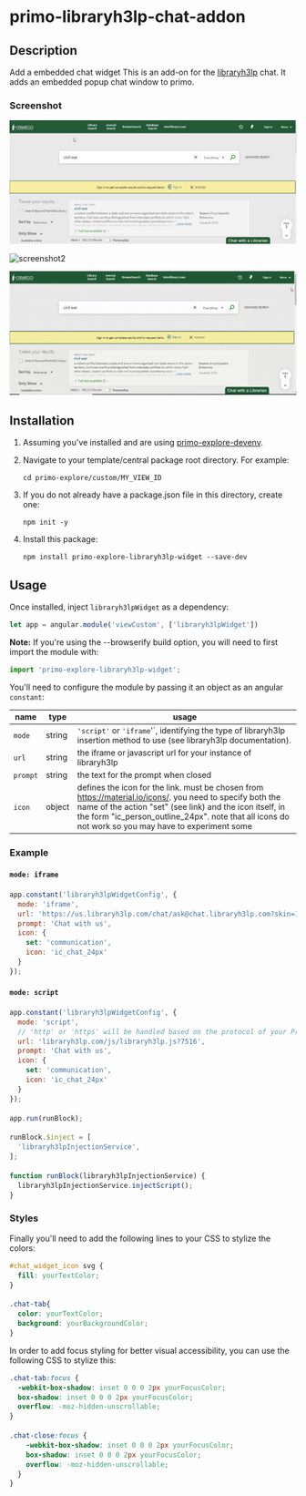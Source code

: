 # primo-libraryh3lp-chat-addon

## Description

Add a  embedded chat widget
This is an add-on for the [libraryh3lp](https://libraryh3lp.com/) chat. It adds an embedded popup chat window to primo.

### Screenshot

![screenshot1](https://github.com/PenfieldLibrary/primo-libraryh3lp-chat-addon/raw/master/.docs/primo-chat-tab.jpg)

![screenshot2](https://github.com/PenfieldLibrary/primo-libraryh3lp-chat-addon/raw/master/.docs/primo-chat-windows.jpg)

![gif](https://github.com/PenfieldLibrary/primo-libraryh3lp-chat-addon/raw/master/.docs/primo-chat-window.gif)


## Installation

1. Assuming you've installed and are using [primo-explore-devenv](https://github.com/ExLibrisGroup/primo-explore-devenv).

2. Navigate to your template/central package root directory. For example:
    ```
    cd primo-explore/custom/MY_VIEW_ID
    ```
3. If you do not already have a package.json file in this directory, create one:
    ```
    npm init -y
    ```
4. Install this package:
    ```
    npm install primo-explore-libraryh3lp-widget --save-dev
    ```

## Usage

Once installed, inject `libraryh3lpWidget` as a dependency:

```js
let app = angular.module('viewCustom', ['libraryh3lpWidget'])
```

**Note:** If you're using the --browserify build option, you will need to first import the module with:

```js
import 'primo-explore-libraryh3lp-widget';
```

You'll need to configure the module by passing it an object as an angular `constant`:

| name | type | usage |
|------|-------------|--------|
|`mode`| string | `'script'` or `'iframe`'`, identifying the type of libraryh3lp insertion method to use (see libraryh3lp documentation). |
| `url` | string | the iframe or javascript url for your instance of libraryh3lp |
| `prompt` | string | the text for the prompt when closed |
| `icon` | object | defines the icon for the link. must be chosen from <https://material.io/icons/>. you need to specify both the name of the action "set" (see link) and the icon itself, in the form "ic_person_outline_24px". note that all icons do not work so you may have to experiment some |

### Example

#### `mode: iframe`
```js
app.constant('libraryh3lpWidgetConfig', {
  mode: 'iframe',
  url: 'https://us.libraryh3lp.com/chat/ask@chat.libraryh3lp.com?skin=1',
  prompt: 'Chat with us',
  icon: {
    set: 'communication',
    icon: 'ic_chat_24px'
  }
});
```

#### `mode: script`
```js
app.constant('libraryh3lpWidgetConfig', {
  mode: 'script',
  // 'http' or 'https' will be handled based on the protocol of your Primo server.
  url: 'libraryh3lp.com/js/libraryh3lp.js?7516',
  prompt: 'Chat with us',
  icon: {
    set: 'communication',
    icon: 'ic_chat_24px'
  }
});

app.run(runBlock);

runBlock.$inject = [
  'libraryh3lpInjectionService',
];

function runBlock(libraryh3lpInjectionService) {
  libraryh3lpInjectionService.injectScript();
}
```

### Styles

Finally you'll need to add the following lines to your CSS to stylize the colors:

```css
#chat_widget_icon svg {
  fill: yourTextColor;
}

.chat-tab{
  color: yourTextColor;
  background: yourBackgroundColor;
}
```

In order to add focus styling for better visual accessibility, you can use the following CSS to stylize this:

```CSS
.chat-tab:focus {
  -webkit-box-shadow: inset 0 0 0 2px yourFocusColor;
  box-shadow: inset 0 0 0 2px yourFocusColor;
  overflow: -moz-hidden-unscrollable;
}

.chat-close:focus {
    -webkit-box-shadow: inset 0 0 0 2px yourFocusColor;
    box-shadow: inset 0 0 0 2px yourFocusColor;
    overflow: -moz-hidden-unscrollable;
  }
}
```
